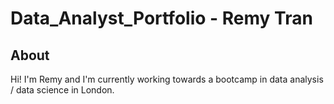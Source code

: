 # Data_Analyst_Portfolio - Remy Tran
## About

Hi! I'm Remy and I'm currently working towards a bootcamp in data analysis / data science in London.
